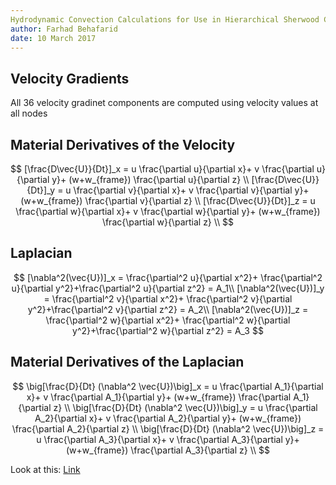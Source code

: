 ```yaml
---
Hydrodynamic Convection Calculations for Use in Hierarchical Sherwood Correlations
author: Farhad Behafarid
date: 10 March 2017
---
```


## Velocity Gradients

All 36 velocity gradinet components are computed using velocity values at all nodes 

## Material Derivatives of the Velocity

~~~math

[\frac{D\vec{U}}{Dt}]_x = u \frac{\partial u}{\partial x}+ v  \frac{\partial u}{\partial y}+ (w+w_{frame}) \frac{\partial u}{\partial z} \\
[\frac{D\vec{U}}{Dt}]_y = u \frac{\partial v}{\partial x}+ v  \frac{\partial v}{\partial y}+ (w+w_{frame}) \frac{\partial v}{\partial z} \\
[\frac{D\vec{U}}{Dt}]_z = u \frac{\partial w}{\partial x}+ v  \frac{\partial w}{\partial y}+ (w+w_{frame}) \frac{\partial w}{\partial z} \\

~~~



## Laplacian

~~~math

[\nabla^2(\vec{U})]_x = \frac{\partial^2 u}{\partial x^2}+ \frac{\partial^2 u}{\partial y^2}+\frac{\partial^2 u}{\partial z^2} = A_1\\

[\nabla^2(\vec{U})]_y = \frac{\partial^2 v}{\partial x^2}+ \frac{\partial^2 v}{\partial y^2}+\frac{\partial^2 v}{\partial z^2} = A_2\\ 

[\nabla^2(\vec{U})]_z = \frac{\partial^2 w}{\partial x^2}+ \frac{\partial^2 w}{\partial y^2}+\frac{\partial^2 w}{\partial z^2} = A_3 
~~~


## Material Derivatives of the Laplacian

~~~math

\big[\frac{D}{Dt} (\nabla^2 \vec{U})\big]_x = u \frac{\partial A_1}{\partial x}+ v  \frac{\partial A_1}{\partial y}+ (w+w_{frame}) \frac{\partial A_1}{\partial z} \\
\big[\frac{D}{Dt} (\nabla^2 \vec{U})\big]_y = u \frac{\partial A_2}{\partial x}+ v  \frac{\partial A_2}{\partial y}+ (w+w_{frame}) \frac{\partial A_2}{\partial z} \\
\big[\frac{D}{Dt} (\nabla^2 \vec{U})\big]_z = u \frac{\partial A_3}{\partial x}+ v  \frac{\partial A_3}{\partial y}+ (w+w_{frame}) \frac{\partial A_3}{\partial z} \\

~~~


Look at this: [Link](http://www.cfd-online.com/Forums/fluent-udf/90818-strain-rate-magnitude.html)

